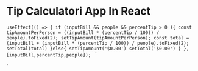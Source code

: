 # Tip Calculatori App In React

`useEffect(() => {
    if (inputBill && people && percentTip > 0 ){
      const tipAmountPerPerson = ((inputBill * (percentTip / 100)) / people).toFixed(2);
      setTipAmount(tipAmountPerPerson);
      const total =  (inputBill + (inputBill * (percentTip / 100)) / people).toFixed(2);
      setTotal(total)
    }else{
      setTipAmount('$0.00')
      setTotal('$0.00')
    }
  }, [inputBill,percentTip,people]);
`
`
<div className="Calculator">
      <Bill  stateInputBill={inputBill}  stateSetInputBill={setInputBill}/>
      <SelectTip  satetPercentTip={percentTip} stateSetPercentTip={setPercentTip}/>
      <NumberPeople statePeople={people} stateSetPeople={setPeople} />
      <Reset stateReset={reset} 
       stateSetReset={setReset}
       tiPamount = {tipAmount}
       totalPerPerson={total}
       setTipAmount={setTipAmount}
       setTotal={setTotal}
       setInputBill={setInputBill}
       setPeople={setPeople}
       setPercentTip={setPercentTip}
          />
    </div>
    `
